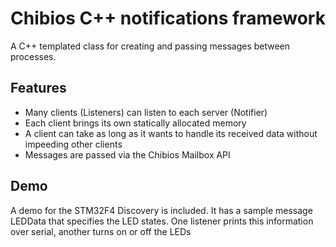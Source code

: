 Chibios C++ notifications framework
===================================

A C++ templated class for creating and passing messages between processes.

Features
-----

* Many clients (Listeners) can listen to each server (Notifier)
* Each client brings its own statically allocated memory
* A client can take as long as it wants to handle its received data without impeeding other clients
* Messages are passed via the Chibios Mailbox API

Demo
----

A demo for the STM32F4 Discovery is included. It has a sample message LEDData that specifies the LED states. One listener prints this information over serial, another turns on or off the LEDs
